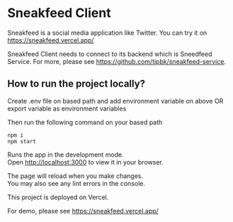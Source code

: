 # Sneakfeed Client

Sneakfeed is a social media application like Twitter.
You can try it on https://sneakfeed.vercel.app/

Sneakfeed Client needs to connect to its backend which is Sneedfeed Service. For more, please see https://github.com/tipbk/sneakfeed-service.

## How to run the project locally?

Create .env file on based path and add environment variable on above OR export variable as environment variables

Then run the following command on your based path

```
npm i
npm start
```

Runs the app in the development mode.\
Open [http://localhost:3000](http://localhost:3000) to view it in your browser.

The page will reload when you make changes.\
You may also see any lint errors in the console.

This project is deployed on Vercel.

For demo, please see https://sneakfeed.vercel.app/
